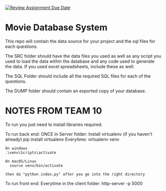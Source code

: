 [![Review Assignment Due Date](https://classroom.github.com/assets/deadline-readme-button-24ddc0f5d75046c5622901739e7c5dd533143b0c8e959d652212380cedb1ea36.svg)](https://classroom.github.com/a/fv2McSSv)
# Movie Database System

This repo will contain the data source for your project and the sql files for each questions.

The SRC folder should have the data files you used as well as any script you used to load the data within the database and any code used to generate the data. If you used excel spreadsheets, include these as well.

The SQL Folder should include all the required SQL files for each of the questions.

The DUMP folder should contain an exported copy of your database.


# NOTES FROM TEAM 10
To run you just need to install libraries required.

To run back end:
ONCE in Server folder:
  Install virtualenv (if you haven't already)
  pip install virtualenv
  Everytime:
    virtualenv venv
  
    On windows
    .\venv\Scripts\activate
    
    On macOS/Linux
      source venv/bin/activate 
    
    then do "python index.py" after you go into the right directory

To run front end:
  Everytime in the client folder:
    http-server -p 5000
